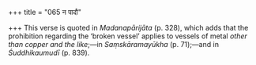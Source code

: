 +++
title = "065 न पादौ"

+++
This verse is quoted in *Madanapārijāta* (p. 328), which adds that the
prohibition regarding the ‘broken vessel’ applies to vessels of metal
*other than copper and the like*;—in *Saṃskāramayūkha* (p. 71);—and in
*Śuddhikaumudī* (p. 839).


